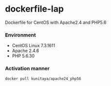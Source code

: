 # dockerfile-lap
Dockerfile for CentOS with Apache2.4 and PHP5.6

### Environment
* CentOS Linux 7.3.1611
* Apache 2.4.6
* PHP 5.6.30

### Activation manner
```
docker pull kunitaya/apache24_php56
```

